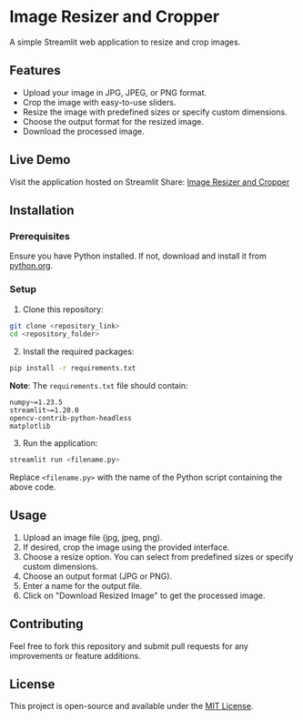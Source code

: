 
# Image Resizer and Cropper

A simple Streamlit web application to resize and crop images. 

## Features

- Upload your image in JPG, JPEG, or PNG format.
- Crop the image with easy-to-use sliders.
- Resize the image with predefined sizes or specify custom dimensions.
- Choose the output format for the resized image.
- Download the processed image.

## Live Demo

Visit the application hosted on Streamlit Share: [Image Resizer and Cropper](https://imageresizerandcrop-123.streamlit.app/)

## Installation

### Prerequisites

Ensure you have Python installed. If not, download and install it from [python.org](https://www.python.org/downloads/).

### Setup

1. Clone this repository:

```bash
git clone <repository_link>
cd <repository_folder>
```

2. Install the required packages:

```bash
pip install -r requirements.txt
```

**Note**: The `requirements.txt` file should contain:

```
numpy~=1.23.5
streamlit~=1.20.0
opencv-contrib-python-headless
matplotlib
```

3. Run the application:

```bash
streamlit run <filename.py>
```

Replace `<filename.py>` with the name of the Python script containing the above code.

## Usage

1. Upload an image file (jpg, jpeg, png).
2. If desired, crop the image using the provided interface.
3. Choose a resize option. You can select from predefined sizes or specify custom dimensions.
4. Choose an output format (JPG or PNG).
5. Enter a name for the output file.
6. Click on "Download Resized Image" to get the processed image.

## Contributing

Feel free to fork this repository and submit pull requests for any improvements or feature additions.

## License

This project is open-source and available under the [MIT License](https://opensource.org/licenses/MIT).
